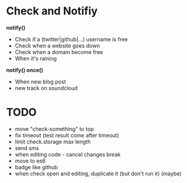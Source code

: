 # Check and Notifiy

__notify()__
- Check if a (twitter|github|...) username is free
- Check when a website goes down
- Check when a domain become free
- When it's raining

__notify() once()__

- When new blog post
- new track on soundcloud

# TODO

- move "check-something" to top
- fix timeout (test result come after timeout)
- limit check.storage max length
- send sms
- when editing code - cancel changes break
- move to es6
- badge like github
- when check open and editing, duplicate it (but don't run it) (maybe)
